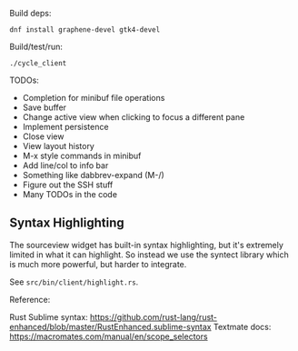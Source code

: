 Build deps:

    dnf install graphene-devel gtk4-devel

Build/test/run:

    ./cycle_client
    
TODOs:

* Completion for minibuf file operations
* Save buffer
* Change active view when clicking to focus a different pane
* Implement persistence
* Close view
* View layout history
* M-x style commands in minibuf
* Add line/col to info bar
* Something like dabbrev-expand (M-/)
* Figure out the SSH stuff
* Many TODOs in the code

## Syntax Highlighting

The sourceview widget has built-in syntax highlighting, but it's
extremely limited in what it can highlight. So instead we use the
syntect library which is much more powerful, but harder to integrate.

See `src/bin/client/highlight.rs`.

Reference:

Rust Sublime syntax: https://github.com/rust-lang/rust-enhanced/blob/master/RustEnhanced.sublime-syntax
Textmate docs: https://macromates.com/manual/en/scope_selectors

